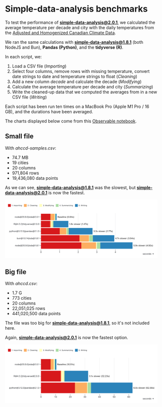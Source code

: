 # Simple-data-analysis benchmarks

To test the performance of **simple-data-analysis@2.0.1**, we calculated the average temperature per decade and city with the daily temperatures from the [Adjusted and Homogenized Canadian Climate Data](https://api.weather.gc.ca/collections/ahccd-annual).

We ran the same calculations with **simple-data-analysis@1.8.1** (both NodeJS and Bun), **Pandas (Python)**, and the **tidyverse (R)**.

In each script, we:

1. Load a CSV file (_Importing_)
2. Select four columns, remove rows with missing temperature, convert date strings to date and temperature strings to float (_Cleaning_)
3. Add a new column _decade_ and calculate the decade (_Modifying_)
4. Calculate the average temperature per decade and city (_Summarizing_)
5. Write the cleaned-up data that we computed the averages from in a new CSV file (_Writing_)

Each script has been run ten times on a MacBook Pro (Apple M1 Pro / 16 GB), and the durations have been averaged.

The charts displayed below come from this [Observable notebook](https://observablehq.com/@nshiab/simple-data-analysis-benchmarks).

## Small file

With _ahccd-samples.csv_:

- 74.7 MB
- 19 cities
- 20 columns
- 971,804 rows
- 19,436,080 data points

As we can see, **simple-data-analysis@1.8.1** was the slowest, but **simple-data-analysis@2.0.1** is now the fastest.

![A chart showing the processing duration of multiple scripts in various languages](./assets/small-file.png)

## Big file

With _ahccd.csv_:

- 1.7 G
- 773 cities
- 20 columns
- 22,051,025 rows
- 441,020,500 data points

The file was too big for **simple-data-analysis@1.8.1**, so it's not included here.

Again, **simple-data-analysis@2.0.1** is now the fastest option.

![A chart showing the processing duration of multiple scripts in various languages](./assets/big-file.png)
